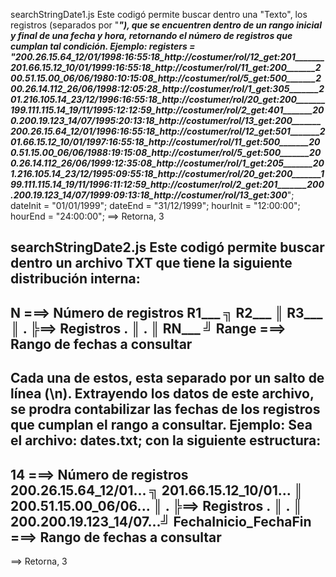 searchStringDate1.js
Este codigó permite buscar dentro una "Texto", los registros (separados por "_______"), que se encuentren dentro de un rango inicial y final de una fecha y hora, retornando el número de registros que cumplan tal condición.
Ejemplo:
 registers = "200.26.15.64_12/01/1998:16:55:18_http://costumer/rol/12_get:201_______201.66.15.12_10/01/1999:16:55:18_http://costumer/rol/11_get:200_______200.51.15.00_06/06/1980:10:15:08_http://costumer/rol/5_get:500_______200.26.14.112_26/06/1998:12:05:28_http://costumer/rol/1_get:305_______201.216.105.14_23/12/1996:16:55:18_http://costumer/rol/20_get:200_______199.111.115.14_19/11/1995:12:12:59_http://costumer/rol/2_get:401_______200.200.19.123_14/07/1995:20:13:18_http://costumer/rol/13_get:200_______200.26.15.64_12/01/1996:16:55:18_http://costumer/rol/12_get:501_______201.66.15.12_10/01/1997:16:55:18_http://costumer/rol/11_get:500_______200.51.15.00_06/06/1988:19:15:08_http://costumer/rol/5_get:500_______200.26.14.112_26/06/1999:12:35:08_http://costumer/rol/1_get:205_______201.216.105.14_23/12/1995:09:55:18_http://costumer/rol/20_get:200_______199.111.115.14_19/11/1996:11:12:59_http://costumer/rol/2_get:201_______200.200.19.123_14/07/1999:09:13:18_http://costumer/rol/13_get:300_______";
 dateInit = "01/01/1999";
 dateEnd = "31/12/1999";
 hourInit = "12:00:00";
 hourEnd = "24:00:00";
==> Retorna, 3

searchStringDate2.js
Este codigó permite buscar dentro un archivo TXT que tiene la siguiente distribución interna:
------------------------------------------------
  N      ===> Número de registros 
  R1___  ╗
  R2___  ║
  R3___  ║
  .      ╠==> Registros
  .      ║
  .      ║
  RN___  ╝
  Range  ===> Rango de fechas a consultar
------------------------------------------------
Cada una de estos, esta separado por un salto de línea (\n). Extrayendo los datos de este archivo, se prodra contabilizar las fechas de los registros que cumplan el rango a consultar.
Ejemplo:
Sea el archivo: dates.txt; con la siguiente estructura:
------------------------------------------------
  14                     ===> Número de registros 
  200.26.15.64_12/01...  ╗
  201.66.15.12_10/01...  ║
  200.51.15.00_06/06...  ║
  .                      ╠==> Registros
  .                      ║
  .                      ║
  200.200.19.123_14/07...╝
  FechaInicio_FechaFin   ===> Rango de fechas a consultar
------------------------------------------------
==> Retorna, 3